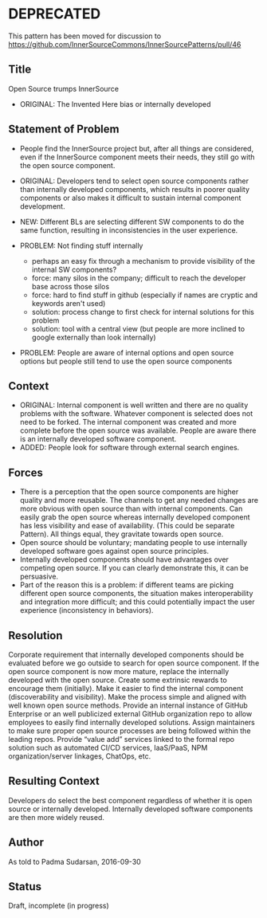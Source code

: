 # DEPRECATED
This pattern has been moved for discussion to  
https://github.com/InnerSourceCommons/InnerSourcePatterns/pull/46


## Title
Open Source trumps InnerSource
* ORIGINAL: The Invented Here bias or internally developed

## Statement of Problem
* People find the InnerSource project but, after all things are considered, even if the InnerSource component meets their needs, they still go with the open source component.
* ORIGINAL: Developers tend to select open source components rather than internally developed components, which results in poorer quality components or also makes it difficult to sustain internal component development.
* NEW: Different BLs are selecting different SW components to do the same function, resulting in inconsistencies in the user experience.

* PROBLEM: Not finding stuff internally 
    - perhaps an easy fix through a mechanism to provide visibility of the internal SW components?
    - force: many silos in the company; difficult to reach the developer base across those silos
    - force: hard to find stuff in github (especially if names are cryptic and keywords aren't used)
    - solution: process change to first check for internal solutions for this problem
    - solution: tool with a central view (but people are more inclined to google externally than look internally)
* PROBLEM: People are aware of internal options and open source options but people still tend to use the open source components

## Context
* ORIGINAL: Internal component is well written and there are no quality problems with the software. Whatever component is selected does not need to be forked. The internal component was created and more complete before the open source was available. People are aware there is an internally developed software component.
* ADDED: People look for software through external search engines.

## Forces 
* There is a perception that the open source components are higher quality and more reusable. The channels to get any needed changes are more obvious with open source than with internal components. Can easily grab the open source whereas internally developed component has less visibility and ease of availability. (This could be separate Pattern). All things equal, they gravitate towards open source.
* Open source should be voluntary; mandating people to use internally developed software goes against open source principles.
* Internally developed components should have advantages over competing open source. If you can clearly demonstrate this, it can be persuasive.
* Part of the reason this is a problem: if different teams are picking different open source components, the situation makes interoperability and integration more difficult; and this could potentially impact the user experience (inconsistency in behaviors).


## Resolution
Corporate requirement that internally developed components should be evaluated before we go outside to search for open source component. If the open source component is now more mature, replace the internally developed with the open source. Create some extrinsic rewards to encourage them (initially). Make it easier to find the internal component (discoverability and visibility). Make the process simple and aligned with well known open source methods.
Provide an internal instance of GitHub Enterprise or an well publicized external GitHub organization repo to allow employees to easily find internally developed solutions. Assign maintainers to make sure proper open source processes are being followed within the leading repos. Provide “value add” services linked to the formal repo solution such as automated CI/CD services, IaaS/PaaS, NPM organization/server linkages, ChatOps, etc.

## Resulting Context
Developers do select the best component regardless of whether it is open source or internally developed. Internally developed software components are then more widely reused.

## Author
As told to Padma Sudarsan, 2016-09-30

## Status
Draft, incomplete (in progress)


